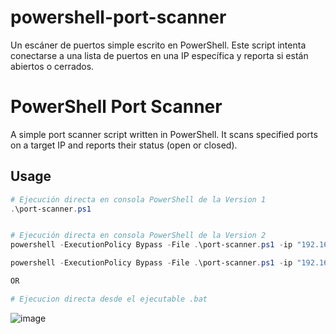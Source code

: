 # powershell-port-scanner
Un escáner de puertos simple escrito en PowerShell. Este script intenta conectarse a una lista de puertos en una IP específica y reporta si están abiertos o cerrados.


# PowerShell Port Scanner

A simple port scanner script written in PowerShell. It scans specified ports on a target IP and reports their status (open or closed).

## Usage

```powershell
# Ejecución directa en consola PowerShell de la Version 1
.\port-scanner.ps1


# Ejecución directa en consola PowerShell de la Version 2
powershell -ExecutionPolicy Bypass -File .\port-scanner.ps1 -ip "192.168.1.1" -ports "22,80,443,8080"

powershell -ExecutionPolicy Bypass -File .\port-scanner.ps1 -ip "192.168.1.1" -ports "21,22,23"

OR

# Ejecucion directa desde el ejecutable .bat

```
![image](https://github.com/user-attachments/assets/0f7b33b7-0f13-45c7-af17-2591574ce446)





